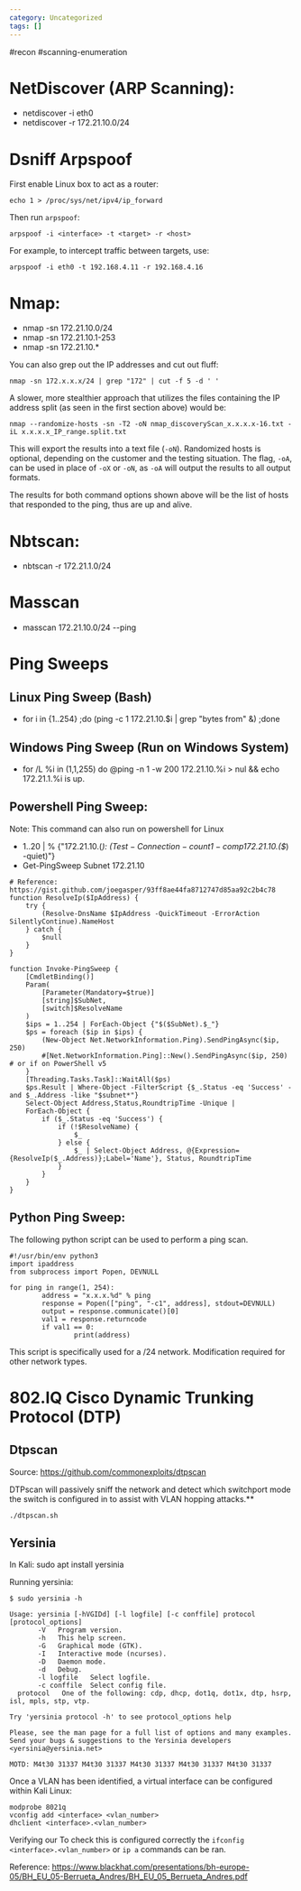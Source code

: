 ```yaml
---
category: Uncategorized
tags: []
---
```

#recon #scanning-enumeration
# NetDiscover (ARP Scanning):
- netdiscover -i eth0
- netdiscover -r 172.21.10.0/24

# Dsniff Arpspoof

First enable Linux box to act as a router:

`echo 1 > /proc/sys/net/ipv4/ip_forward`

Then run `arpspoof`:

`arpspoof -i <interface> -t <target> -r <host>`

For example, to intercept traffic between targets, use:

`arpspoof -i eth0 -t 192.168.4.11 -r 192.168.4.16`

# Nmap:

- nmap -sn 172.21.10.0/24
- nmap -sn 172.21.10.1-253
- nmap -sn 172.21.10.*

You can also grep out the IP addresses and cut out fluff:
```
nmap -sn 172.x.x.x/24 | grep "172" | cut -f 5 -d ' '
```

A slower, more stealthier approach that utilizes the files containing the IP address split (as seen in the first section above) would be:
```
nmap --randomize-hosts -sn -T2 -oN nmap_discoveryScan_x.x.x.x-16.txt -iL x.x.x.x_IP_range.split.txt
```
This will export the results into a text file (`-oN`). Randomized hosts is optional, depending on the customer and the testing situation. The flag, `-oA`, can be used in place of `-oX` or `-oN`, as `-oA` will output the results to all output formats. 

The results for both command options shown above will be the list of hosts that responded to the ping, thus are up and alive.

# Nbtscan: 
- nbtscan -r 172.21.1.0/24

# Masscan
- masscan 172.21.10.0/24 --ping

# Ping Sweeps

## Linux Ping Sweep (Bash)

- for i in {1..254} ;do (ping -c 1 172.21.10.$i | grep "bytes from" &) ;done

## Windows Ping Sweep (Run on Windows System)

- for /L %i in (1,1,255) do @ping -n 1 -w 200 172.21.10.%i > nul && echo 172.21.1.%i is up.

## Powershell Ping Sweep: 
Note: This command can also run on powershell for Linux

- 1..20 | % {"172.21.10.$($_): $(Test-Connection -count 1 -comp 172.21.10.$($_) -quiet)"}
- Get-PingSweep Subnet 172.21.10
```
# Reference: https://gist.github.com/joegasper/93ff8ae44fa8712747d85aa92c2b4c78
function ResolveIp($IpAddress) {
    try {
        (Resolve-DnsName $IpAddress -QuickTimeout -ErrorAction SilentlyContinue).NameHost
    } catch {
        $null
    }
}

function Invoke-PingSweep {
    [CmdletBinding()]
    Param(
        [Parameter(Mandatory=$true)]
        [string]$SubNet,
        [switch]$ResolveName
    )
    $ips = 1..254 | ForEach-Object {"$($SubNet).$_"}
    $ps = foreach ($ip in $ips) {
        (New-Object Net.NetworkInformation.Ping).SendPingAsync($ip, 250)
        #[Net.NetworkInformation.Ping]::New().SendPingAsync($ip, 250) # or if on PowerShell v5
    }
    [Threading.Tasks.Task]::WaitAll($ps)
    $ps.Result | Where-Object -FilterScript {$_.Status -eq 'Success' -and $_.Address -like "$subnet*"} 
    Select-Object Address,Status,RoundtripTime -Unique |
    ForEach-Object {
        if ($_.Status -eq 'Success') {
            if (!$ResolveName) {
                $_
            } else {
                $_ | Select-Object Address, @{Expression={ResolveIp($_.Address)};Label='Name'}, Status, RoundtripTime
            }
        }
    }
}
```

## Python Ping Sweep:

The following python script can be used to perform a ping scan. 
```
#!/usr/bin/env python3
import ipaddress
from subprocess import Popen, DEVNULL

for ping in range(1, 254):
        address = "x.x.x.%d" % ping
        response = Popen(["ping", "-c1", address], stdout=DEVNULL)
        output = response.communicate()[0]
        val1 = response.returncode
        if val1 == 0:
                print(address)
```
This script is specifically used for a /24 network. Modification required for other network types. 

# 802.lQ Cisco Dynamic Trunking Protocol (DTP) 

## Dtpscan

Source: https://github.com/commonexploits/dtpscan

DTPscan will passively sniff the network and detect which switchport mode the switch is configured in to assist with VLAN hopping attacks.**

`./dtpscan.sh`

## Yersinia

In Kali: sudo apt install yersinia

Running yersinia: 

```
$ sudo yersinia -h

Usage: yersinia [-hVGIDd] [-l logfile] [-c conffile] protocol [protocol_options]
       -V   Program version.
       -h   This help screen.
       -G   Graphical mode (GTK).
       -I   Interactive mode (ncurses).
       -D   Daemon mode.
       -d   Debug.
       -l logfile   Select logfile.
       -c conffile  Select config file.
  protocol   One of the following: cdp, dhcp, dot1q, dot1x, dtp, hsrp, isl, mpls, stp, vtp.

Try 'yersinia protocol -h' to see protocol_options help

Please, see the man page for a full list of options and many examples.
Send your bugs & suggestions to the Yersinia developers <yersinia@yersinia.net>

MOTD: M4t30 31337 M4t30 31337 M4t30 31337 M4t30 31337 M4t30 31337

```

Once a VLAN has been identified, a virtual interface can be configured within Kali Linux:

```
modprobe 8021q
vconfig add <interface> <vlan_number>
dhclient <interface>.<vlan_number>
```

Verifying our 
To check this is configured correctly the `ifconfig <interface>.<vlan_number>` or `ip a` commands can be ran.

Reference: https://www.blackhat.com/presentations/bh-europe-05/BH_EU_05-Berrueta_Andres/BH_EU_05_Berrueta_Andres.pdf